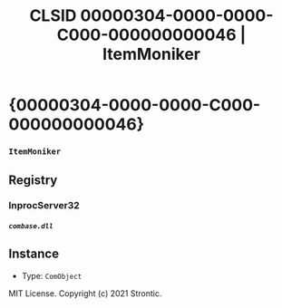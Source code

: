 ﻿---
title: "CLSID 00000304-0000-0000-C000-000000000046 | ItemMoniker"
excerpt: What is COM-Object CLSID 00000304-0000-0000-C000-000000000046?
---

# {00000304-0000-0000-C000-000000000046}

### `ItemMoniker`

## Registry


### InprocServer32

##### `combase.dll`

## Instance

* Type: `ComObject`

MIT License. Copyright (c) 2021 Strontic.


